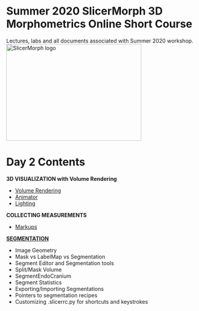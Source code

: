 # Summer 2020 SlicerMorph 3D Morphometrics Online Short Course 
Lectures, labs and all documents associated with Summer 2020 workshop.
<img alt="SlicerMorph logo" width="358" height="256" src="https://github.com/SlicerMorph/SlicerMorph.github.io/blob/master/SlicerMorph_Logos/SlicerMorph_Final_Logos-V2.jpg">

# Day 2 Contents

**3D VISUALIZATION with Volume Rendering**

-	[Volume Rendering](https://github.com/SlicerMorph/Spr_2021/blob/main/Day_2/VolumeRendering/VolumeRendering.md)
-	[Animator](https://github.com/SlicerMorph/Spr_2021/blob/main/Day_2/SlicerAnimator/SlicerAnimator.md)
-	[Lighting](https://github.com/SlicerMorph/Spr_2021/blob/main/Day_2/Lighting/Lights.md)


**COLLECTING MEASUREMENTS**

-	[Markups](https://github.com/SlicerMorph/Spr_2021/blob/main/Day_2/Markups/Markups.md)

[**SEGMENTATION**](https://github.com/SlicerMorph/Spr_2021/blob/main/Day_2/Segmentation/Segmentation.md)

*	Image Geometry
*	Mask vs LabelMap vs Segmentation
*	Segment Editor and Segmentation tools
*	Split/Mask Volume
*	SegmentEndoCranium
*	Segment Statistics
*	Exporting/Importing Segmentations
*	Pointers to segmentation recipes
*	Customizing .slicerrc.py for shortcuts and keystrokes

